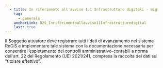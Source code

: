 ```yaml
---
  - title: In riferimento all'avviso 1.1 Infrastrutture digitali - migrazione PSN - PAC Pilota, è necessario alimentare il sistema ReGiS?
    tag:
      - generale
    anchorLink: 029_Inriferimentoallavviso11Infrastrutturedigital
    last: true
---
```


Il Soggetto attuatore deve registrare tutti i dati di avanzamento nel sistema ReGiS e implementare tale sistema con la documentazione necessaria per consentire l’espletamento dei controlli amministrativo-contabili a norma dell’art. 22 del Regolamento (UE) 2021/241, compresa la raccolta dei dati sul “titolare effettivo”.

